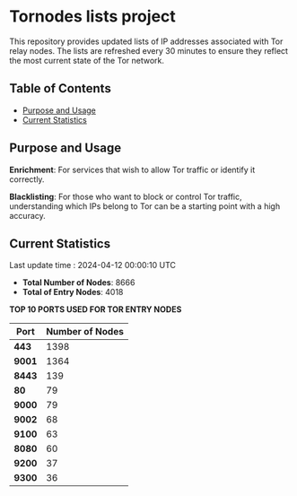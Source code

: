 # Tornodes lists project

This repository provides updated lists of IP addresses associated with Tor relay nodes. The lists are refreshed every 30 minutes to ensure they reflect the most current state of the Tor network.

## Table of Contents

- [Purpose and Usage](#purpose-and-usage)
- [Current Statistics](#current-statistics)


## Purpose and Usage

**Enrichment**: For services that wish to allow Tor traffic or identify it correctly.

**Blacklisting**: For those who want to block or control Tor traffic, understanding which IPs belong to Tor can be a starting point with a high accuracy.

## Current Statistics

Last update time : 2024-04-12 00:00:10 UTC

- **Total Number of Nodes**: 8666
- **Total of Entry Nodes**: 4018

**TOP 10 PORTS USED FOR TOR ENTRY NODES**

| **Port** | **Number of Nodes** |
|------|-----------------|
| **443**   | 1398  |
| **9001**   | 1364  |
| **8443**   | 139  |
| **80**   | 79  |
| **9000**   | 79  |
| **9002**   | 68  |
| **9100**   | 63  |
| **8080**   | 60  |
| **9200**   | 37  |
| **9300**   | 36  |

